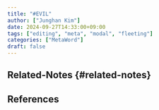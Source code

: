 ```yaml
---
title: "#EVIL"
author: ["Junghan Kim"]
date: 2024-09-27T14:33:00+09:00
tags: ["editing", "meta", "modal", "fleeting"]
categories: ["MetaWord"]
draft: false
---
```


<!--more-->


## Related-Notes {#related-notes}

## References

<style>.csl-entry{text-indent: -1.5em; margin-left: 1.5em;}</style><div class="csl-bib-body">
</div>
